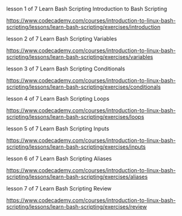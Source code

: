 
lesson 1 of 7
Learn Bash Scripting
Introduction to Bash Scripting

https://www.codecademy.com/courses/introduction-to-linux-bash-scripting/lessons/learn-bash-scripting/exercises/introduction


lesson 2 of 7
Learn Bash Scripting
Variables

https://www.codecademy.com/courses/introduction-to-linux-bash-scripting/lessons/learn-bash-scripting/exercises/variables

lesson 3 of 7
Learn Bash Scripting
Conditionals

https://www.codecademy.com/courses/introduction-to-linux-bash-scripting/lessons/learn-bash-scripting/exercises/conditionals

lesson 4 of 7
Learn Bash Scripting
Loops

https://www.codecademy.com/courses/introduction-to-linux-bash-scripting/lessons/learn-bash-scripting/exercises/loops

lesson 5 of 7
Learn Bash Scripting
Inputs

https://www.codecademy.com/courses/introduction-to-linux-bash-scripting/lessons/learn-bash-scripting/exercises/inputs


lesson 6 of 7
Learn Bash Scripting
Aliases

https://www.codecademy.com/courses/introduction-to-linux-bash-scripting/lessons/learn-bash-scripting/exercises/aliases


lesson 7 of 7
Learn Bash Scripting
Review

https://www.codecademy.com/courses/introduction-to-linux-bash-scripting/lessons/learn-bash-scripting/exercises/review
